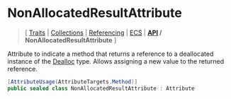 # NonAllocatedResultAttribute

> \[ [Traits](../traits.md)
> \| [Collections](../collections.md)
> \| [Referencing](../borrow-checker-at-home.md)
> \| [ECS](../ecs.md)
> \| **[API](index.g.md) / NonAllocatedResultAttribute**
> \]

Attribute to indicate a method that returns a reference to
a deallocated instance of the [Dealloc](T.DeallocAttribute.g.md) type.
Allows assigning a new value to the returned reference.

```csharp
[AttributeUsage(AttributeTargets.Method)]
public sealed class NonAllocatedResultAttribute : Attribute
```
